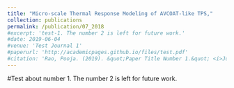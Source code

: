 ```yaml
---
title: "Micro-scale Thermal Response Modeling of AVCOAT-like TPS,"
collection: publications
permalink: /publication/07_2018
#excerpt: 'test-1. The number 2 is left for future work.'
#date: 2019-06-04
#venue: 'Test Journal 1'
#paperurl: 'http://academicpages.github.io/files/test.pdf'
#citation: 'Rao, Pooja. (2019). &quot;Paper Title Number 1.&quot; <i>Journal 1</i>. 1(1).'
---
```

#Test about number 1. The number 2 is left for future work.
